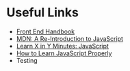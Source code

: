 # Useful Links

* [Front End Handbook](https://www.frontendhandbook.com/)
* [MDN: A Re-Introduction to JavaScript](https://developer.mozilla.org/en-US/docs/Web/JavaScript/A_re-introduction_to_JavaScript)
* [Learn X in Y Minutes: JavaScript](https://learnxinyminutes.com/docs/javascript/)
* [How to Learn JavaScript Properly](http://javascriptissexy.com/how-to-learn-javascript-properly/)
* Testing



